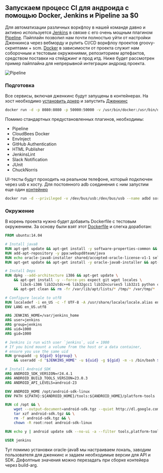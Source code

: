 ## Запускаем процесс CI для андроида с помощью Docker, Jenkins и Pipeline за $0

Для автоматизации различных воркфлоу в нашей команде давно и активно используется [Jenkins](https://jenkins.io/) в связке с его очень мощным плагином [Pipeline](https://wiki.jenkins-ci.org/display/JENKINS/Pipeline+Plugin). Пайплайн позволил нам почти полностью уйти от настройки Дженкинса через вебморду и рулить CI/CD воркфлоу проектов groovy-скриптами + scm. [Docker](https://www.docker.com/) в зависимости от проекта служит нам соборочным и тестовым окружениями, репозиторием артефактов, средством поставки на стейджинг и прод итд. Ниже будет рассмотрен пример пайплайна для непрерывной интеграции андроид проекта.

![Pipeline](https://github.com/maddevsio/publications/blob/master/pipeline-android/img/pipeline.png)

### Подготовка
Все сервисы, включая дженкинс будут запущены в контейнерах. На хост необходимо [установить докер](https://docs.docker.com/engine/installation/) и запустить [Дженкинс](https://hub.docker.com/_/jenkins/)
```bash
docker run -d -p 8080:8080 -p 50000:50000 -v /usr/bin/docker:/usr/bin/docker -v /var/run/docker.sock:/var/run/docker.sock jenkins
```
Помимо стандартных предустановленных плагинов, необходимы:
* Pipeline
* CloudBees Docker
* EnvInject
* GitHub Authentication
* HTML Publisher
* JenkinsLint
* Slack Notification
* JUnit
* ChuckNorris

UI-тесты будут проходить на реальном телефоне, который подключен через usb к хосту. Для постоянного adb соединения с ним запустим еще один [контейнер](https://hub.docker.com/r/sorccu/adb/)
```bash
docker run -d --privileged -v /dev/bus/usb:/dev/bus/usb --name adbd sorccu/adb
```

### Окружение
В корень проекта нужно будет добавить Dockerfile с тестовым окружением. За основу были взят этот [Dockerfile](https://hub.docker.com/r/jacekmarchwicki/android/) и слегка доработан:
```Dockerfile
FROM ubuntu:14.04

# Install java8
RUN apt-get update && apt-get install -y software-properties-common && apt-get clean && rm -fr /var/lib/apt/lists/* /tmp/* /var/tmp/*
RUN add-apt-repository -y ppa:webupd8team/java
RUN echo oracle-java8-installer shared/accepted-oracle-license-v1-1 select true | /usr/bin/debconf-set-selections
RUN apt-get update && apt-get install -y oracle-java8-installer && apt-get clean && rm -fr /var/lib/apt/lists/* /tmp/* /var/tmp/*

# Install Deps
RUN dpkg --add-architecture i386 && apt-get update \
    && apt-get install -y --force-yes expect git wget locales \
       libc6-i386 lib32stdc++6 lib32gcc1 lib32ncurses5 lib32z1 python curl \
    && apt-get clean && rm -fr /var/lib/apt/lists/* /tmp/* /var/tmp/*

# Configure locale to utf8
RUN localedef -i en_US -c -f UTF-8 -A /usr/share/locale/locale.alias en_US.UTF-8
ENV LANG en_US.utf8

ARG JENKINS_HOME=/var/jenkins_home
ARG user=jenkins
ARG group=jenkins
ARG uid=1000
ARG gid=1000

# Jenkins is run with user `jenkins`, uid = 1000
# If you bind mount a volume from the host or a data container,
# ensure you use the same uid
RUN groupadd -g ${gid} ${group} \
    && useradd -d "$JENKINS_HOME" -u ${uid} -g ${gid} -m -s /bin/bash ${user}

# Install Android SDK
ARG ANDROID_SDK_VERSION=r24.4.1
ARG ANDROID_BUILD_TOOLS_VERSION=23.0.3
ARG ANDROID_API_LEVELS=android-23

ENV ANDROID_HOME /opt/android-sdk-linux
ENV PATH ${PATH}:${ANDROID_HOME}/tools:${ANDROID_HOME}/platform-tools

RUN cd /opt && \
    wget --output-document=android-sdk.tgz --quiet http://dl.google.com/android/android-sdk_${ANDROID_SDK_VERSION}-linux.tgz && \
    tar xzf android-sdk.tgz && \
    rm -f android-sdk.tgz && \
    chown -R root:root android-sdk-linux

RUN echo y | android update sdk --no-ui -a --filter tools,platform-tools,${ANDROID_API_LEVELS},build-tools-${ANDROID_BUILD_TOOLS_VERSION},extra-android-support,extra-android-m2repository,extra-google-m2repository

USER jenkins
```
Тут помимо установки oracle-java8 мы настраиваем локаль, заводим пользователя для дженкинс и задаем необходимые версии для API и SDK. Дефолтные значения можно перезадать при сборке контейера через build-arg.

